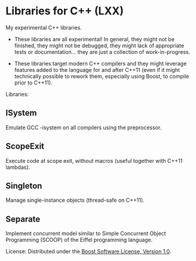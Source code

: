 # Libraries for C++ (LXX)
My experimental C++ libraries.

* These libraries are all experimental! In general, they might not be finished, they might not be debugged, they might lack of appropriate tests or documentation... they are just a collection of work-in-progress.

* These libraries target modern C++ compilers and they might leverage features added to the language for and after C++11 (even if it might technically possible to rework them, especially using Boost, to compile prior to C++11).

Libraries:

## ISystem
Emulate GCC -isystem on all compilers using the preprocessor.

## ScopeExit
Execute code at scope exit, without macros (useful together with C++11 lambdas).

## Singleton
Manage single-instance objects (thread-safe on C++11).

## Separate
Implement concurrent model similar to Simple Concurrent Object Programming (SCOOP) of the Eiffel programming language.

License:
Distributed under the [Boost Software License, Version 1.0](http://boost.org/LICENSE_1_0.txt).
